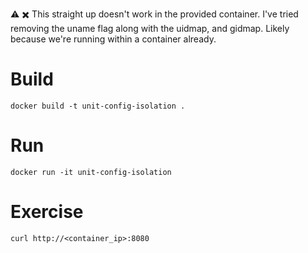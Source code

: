 :warning: :heavy_multiplication_x: This straight up doesn't work in the provided container. I've tried removing the uname flag along with the uidmap, and gidmap. Likely because we're running within a container already.

# Build

```
docker build -t unit-config-isolation .
```

# Run

```
docker run -it unit-config-isolation
```

# Exercise

```
curl http://<container_ip>:8080
```
